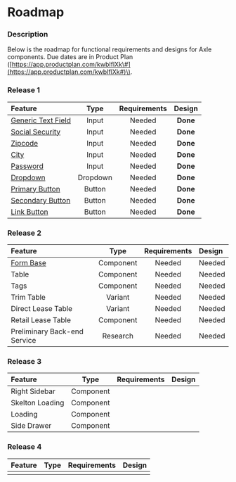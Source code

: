 # Roadmap

### Description

Below is the roadmap for functional requirements and designs for Axle components. Due dates are in Product Plan \([https://app.productplan.com/kwbIflXk\#](https://app.productplan.com/kwbIflXk#)\).

### Release 1

| Feature | Type | Requirements | Design |
| :--- | :---: | :---: | :---: |
| [Generic Text Field](input/text-field.md) | Input | Needed | **Done** |
| [Social Security](input/social-security.md) | Input | Needed | **Done** |
| [Zipcode ](input/zipcode.md) | Input | Needed | **Done** |
| [City ](input/city.md) | Input | Needed | **Done** |
| [Password](input/password.md) | Input | Needed | **Done** |
| [Dropdown](input/dropdown.md) | Dropdown | Needed | **Done** |
| [Primary Button](components/button/primary-button.md) | Button | Needed | **Done** |
| [Secondary Button](components/button/secondary-button.md) | Button | Needed | **Done** |
| [Link Button](components/button/link-button.md) | Button | Needed | **Done** |

### Release 2

| Feature | Type | Requirements | Design |
| :--- | :---: | :---: | :--- |
| [Form Base](components/form/) | Component | Needed | Needed |
| Table | Component | Needed | Needed |
| Tags | Component | Needed | Needed |
| Trim Table | Variant | Needed | Needed |
| Direct Lease Table | Variant | Needed | Needed |
| Retail Lease Table | Component | Needed | Needed |
| Preliminary Back-end Service | Research | Needed | Needed |

### Release 3

| Feature | Type | Requirements | Design |
| :--- | :---: | :---: | :--- |
| Right Sidebar | Component |  |  |
| Skelton Loading | Component |  |  |
| Loading | Component |  |  |
| Side Drawer | Component |  |  |

### Release 4

| Feature | Type | Requirements | Design |
| :--- | :---: | :---: | :---: |
|  |  |  |  |

